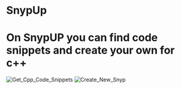 # SnypUp
# On SnypUP you can find code snippets and create your own for c++
![Get_Cpp_Code_Snippets](https://user-images.githubusercontent.com/88083639/225916388-812587d4-ec06-45b1-ae64-38fa9d785b84.jpg)
![Create_New_Snyp](https://user-images.githubusercontent.com/88083639/225916768-4ec72c8b-dac2-4d1e-8105-95b3535af1fe.jpg)
